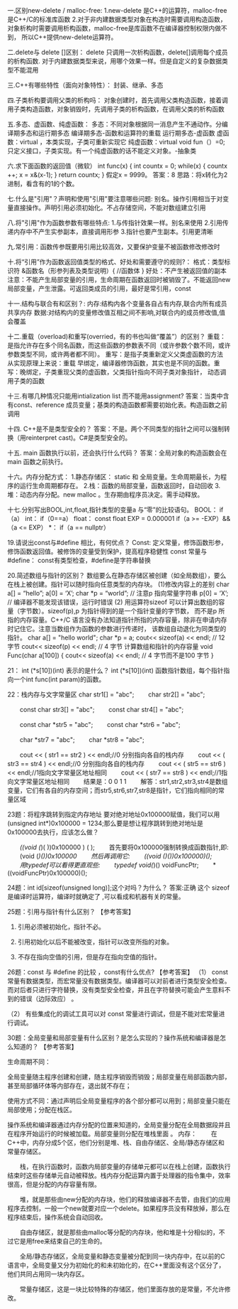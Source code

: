 一.区别new-delete / malloc-free:
   1.new-delete 是C++的运算符，malloc-free 是C++/C的标准库函数 
   2.对于非内建数据类型对象在构造时需要调用构造函数，对象析构时需要调用析构函数，malloc-free是库函数不在编译器控制权限内做不到，
   所以C++提供new-delete运算符。
   
二.delete与 delete []区别：
   delete 只调用一次析构函数，delete[]调用每个成员的析构函数.
   对于内建数据类型来说，用哪个效果一样。但是自定义的复杂数据类型不能混用
   
三.C++有哪些特性（面向对象特性）：
   封装、继承、多态
   
四.子类析构要调用父类的析构吗：
   对象创建时，首先调用父类构造函数，接着调用子类构造函数，对象销毁时，先调用子类的析构函数，在调用父类的析构函数
   
五.多态、虚函数、纯虚函数：
   多态：不同对象根据同一消息产生不通动作。分编译期多态和运行期多态
   编译期多态-函数和运算符的重载 运行期多态-虚函数
   虚函数：virtual ，本类实现，子类可重新实现它
   纯虚函数：virtual void fun（）=0; 只定义接口，子类实现。有一个纯虚函数的话不能定义对象。-抽象类 
   
六.求下面函数的返回值（微软）
int func(x) 
{ 
int countx = 0; 
while(x) 
{ 
countx ++; 
x = x&(x-1); 
} 
return countx; 
} 
假定x = 9999。 答案：8
思路：将x转化为2进制，看含有的1的个数。

七.什么是"引用"？声明和使用"引用"要注意哪些问题:
   别名。操作引用相当于对变量直接操作。声明引用必须初始化。不占存储空间，不能对数组建立引用
   
八.将"引用"作为函数参数有哪些特点:
   1.与传指针效果一样。别名来使用
   2.引用传递内存中不产生实参副本，直接调用形参
   3.指针也要产生副本。引用更清晰
   
九.常引用：函数传参既要用引用比较高效，又要保护变量不被函数修改修改时

十.将“引用”作为函数返回值类型的格式、好处和需要遵守的规则?：
  格式：类型标识符 &函数名（形参列表及类型说明）{ //函数体 }
  好处：不产生被返回值的副本
  注意：不能产生局部变量的引用，生命周期在函数返回时被销毁了。不能返回new局部变量，产生泄露。可返回类成员的引用，最好是常引用，const
  
十一.结构与联合有和区别？:
  内存:结构内各个变量各自占有内存,联合内所有成员共享内存
  数据:对结构内的变量修改值互相之间不影响,对联合内的成员修改值,值会覆盖
  
十二.重载（overload)和重写(overried，有的书也叫做“覆盖”）的区别？
  重载：是指允许存在多个同名函数，而这些函数的参数表不同（或许参数个数不同，或许参数类型不同，或许两者都不同）。
  重写：是指子类重新定义父类虚函数的方法
从实现原理上来说：重载 早绑定，编译器修饰函数，其实也是不同的函数。重写：晚绑定，子类重现父类的虚函数，父类指针指向不同子类对象指针，
动态调用子类的函数

十三.有哪几种情况只能用intialization list 而不能用assignment?
答案：当类中含有const、reference 成员变量；基类的构造函数都需要初始化表。构造函数之前调用

十四. C++是不是类型安全的？
答案：不是。两个不同类型的指针之间可以强制转换（用reinterpret cast)。C#是类型安全的。

十五. main 函数执行以前，还会执行什么代码？
答案：全局对象的构造函数会在main 函数之前执行。

十六。内存分配方式：
  1.静态存储区： static 和 全局变量。生命周期最长，为程序的运行生命周期都存在。
  2.栈：函数的局部变量，函数返回时，自动回收
  3.堆：动态内存分配。new malloc 。生存期由程序员决定。需手动释放。
  
十七.分别写出BOOL,int,float,指针类型的变量a 与“零”的比较语句。
   BOOL： if（a）
   int： if（0==a）
   float： const float EXP = 0.000001
           if（a >= -EXP）&&（a <= EXP）
   *： if（a == nullptr）
   
19.请说出const与#define 相比，有何优点？
  Const: 定义常量，修饰函数形参，修饰函数返回值。被修饰的变量受到保护，提高程序稳健性
  const 常量与 #define： const有类型检查，#define是字符串替换 

20.简述数组与指针的区别？
数组要么在静态存储区被创建（如全局数组），要么在栈上被创建。指针可以随时指向任意类型的内存块。
(1)修改内容上的差别
char a[] = “hello”;
a[0] = ‘X’;
char *p = “world”; // 注意p 指向常量字符串
p[0] = ‘X’; // 编译器不能发现该错误，运行时错误
(2) 用运算符sizeof 可以计算出数组的容量（字节数）。sizeof(p),p 为指针得到的是一个指针变量的字节数，
而不是p 所指的内存容量。C++/C 语言没有办法知道指针所指的内存容量，除非在申请内存时记住它。注意当数组作为函数的参数进行传递时，
该数组自动退化为同类型的指针。
char a[] = "hello world";
char *p = a;
cout<< sizeof(a) << endl; // 12 字节
cout<< sizeof(p) << endl; // 4 字节
计算数组和指针的内存容量
void Func(char a[100])
{
cout<< sizeof(a) << endl; // 4 字节而不是100 字节
}
 
21： int (*s[10])(int) 表示的是什么？
int (*s[10])(int) 函数指针数组，每个指针指向一个int func(int param)的函数。

22：栈内存与文字常量区
    char str1[] = "abc";
　　char str2[] = "abc";
  
　　const char str3[] = "abc";
　　const char str4[] = "abc";
  
　　const char *str5 = "abc";
　　const char *str6 = "abc";

　　char *str7 = "abc";
　　char *str8 = "abc";

　　cout << ( str1 == str2 ) << endl;//0  分别指向各自的栈内存
　　cout << ( str3 == str4 ) << endl;//0  分别指向各自的栈内存
　　cout << ( str5 == str6 ) << endl;//1指向文字常量区地址相同
　　cout << ( str7 == str8 ) << endl;//1指向文字常量区地址相同
　　结果是：0 0 1 1
　　解答：str1,str2,str3,str4是数组变量，它们有各自的内存空间；而str5,str6,str7,str8是指针，它们指向相同的常量区域
  
  23题：将程序跳转到指定内存地址
要对绝对地址0x100000赋值，我们可以用(unsigned int*)0x100000 = 1234;那么要是想让程序跳转到绝对地址是0x100000去执行，应该怎么做？

　　*((void (*)( ))0x100000 ) ( );
　　首先要将0x100000强制转换成函数指针,即:
　　(void (*)())0x100000
　　然后再调用它:
　　*((void (*)())0x100000)();
　　用typedef可以看得更直观些:
　　typedef void(*)() voidFuncPtr;
　　*((voidFuncPtr)0x100000)();
  
  24题：int id[sizeof(unsigned long)];这个对吗？为什么？
 答案:正确 这个 sizeof是编译时运算符，编译时就确定了  ,可以看成和机器有关的常量。

 25题：引用与指针有什么区别？
【参考答案】                         
1) 引用必须被初始化，指针不必。

2) 引用初始化以后不能被改变，指针可以改变所指的对象。

3) 不存在指向空值的引用，但是存在指向空值的指针。


26题：const  与 #define 的比较 ，const有什么优点?
 【参考答案】
（1） const 常量有数据类型，而宏常量没有数据类型。编译器可以对前者进行类型安全检查。而对后者只进行字符替换，没有类型安全检查，并且在字符替换可能会产生意料不到的错误（边际效应） 。

（2）  有些集成化的调试工具可以对 const 常量进行调试，但是不能对宏常量进行调试。

 30题：全局变量和局部变量有什么区别？是怎么实现的？操作系统和编译器是怎么知道的？
【参考答案】

生命周期不同：

全局变量随主程序创建和创建，随主程序销毁而销毁；局部变量在局部函数内部，甚至局部循环体等内部存在，退出就不存在；

使用方式不同：通过声明后全局变量程序的各个部分都可以用到；局部变量只能在局部使用；分配在栈区。 

操作系统和编译器通过内存分配的位置来知道的，全局变量分配在全局数据段并且在程序开始运行的时候被加载。局部变量则分配在堆栈里面 。
内存：
　　在C++中，内存分成5个区，他们分别是堆、栈、自由存储区、全局/静态存储区和常量存储区。

　　栈，在执行函数时，函数内局部变量的存储单元都可以在栈上创建，函数执行结束时这些存储单元自动被释放。栈内存分配运算内置于处理器的指令集中，效率很高，但是分配的内存容量有限。

　　堆，就是那些由new分配的内存块，他们的释放编译器不去管，由我们的应用程序去控制，一般一个new就要对应一个delete。如果程序员没有释放掉，那么在程序结束后，操作系统会自动回收。

　　自由存储区，就是那些由malloc等分配的内存块，他和堆是十分相似的，不过它是用free来结束自己的生命的。

　　全局/静态存储区，全局变量和静态变量被分配到同一块内存中，在以前的C语言中，全局变量又分为初始化的和未初始化的，在C++里面没有这个区分了，他们共同占用同一块内存区。

　　常量存储区，这是一块比较特殊的存储区，他们里面存放的是常量，不允许修改。


